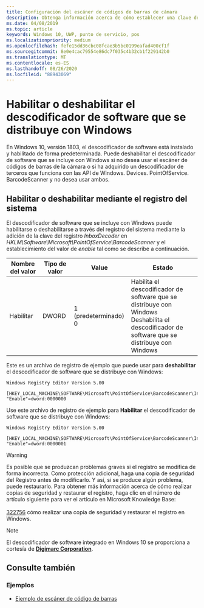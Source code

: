 ```yaml
---
title: Configuración del escáner de códigos de barras de cámara
description: Obtenga información acerca de cómo establecer una clave del registro del sistema en Windows 10 para habilitar o deshabilitar el descodificador de software para el escáner de códigos de barras de la cámara.
ms.date: 04/08/2019
ms.topic: article
keywords: Windows 10, UWP, punto de servicio, pos
ms.localizationpriority: medium
ms.openlocfilehash: fefe15dd36cbc08fcae3b5bc0199eafad400cf1f
ms.sourcegitcommit: 8e0e4cac79554e86dc7f035c4b32cb1f229142b0
ms.translationtype: MT
ms.contentlocale: es-ES
ms.lasthandoff: 08/26/2020
ms.locfileid: "88943069"
---
```

# <a name="enable-or-disable-the-software-decoder-that-ships-with-windows"></a>Habilitar o deshabilitar el descodificador de software que se distribuye con Windows

En Windows 10, versión 1803, el descodificador de software está instalado y habilitado de forma predeterminada.  Puede deshabilitar el descodificador de software que se incluye con Windows si no desea usar el escáner de códigos de barras de la cámara o si ha adquirido un descodificador de terceros que funciona con las API de Windows. Devices. PointOfService. BarcodeScanner y no desea usar ambos.

## <a name="enable-or-disable-using-the-system-registry"></a>Habilitar o deshabilitar mediante el registro del sistema

El descodificador de software que se incluye con Windows puede habilitarse o deshabilitarse a través del registro del sistema mediante la adición de la clave del registro *InboxDecoder* en *HKLM\Software\Microsoft\PointOfService\BarcodeScanner* y el establecimiento del valor de *enable* tal como se describe a continuación.

| Nombre del valor  | Tipo de valor | Value | Estado |
| ----------- | --------- | -------|--------|
| Habilitar      | DWORD     | 1 (predeterminado)<br/>0 |  Habilita el descodificador de software que se distribuye con Windows <br/> Deshabilita el descodificador de software que se distribuye con Windows |

Este es un archivo de registro de ejemplo que puede usar para **deshabilitar** el descodificador de software que se distribuye con Windows:

```text
Windows Registry Editor Version 5.00

[HKEY_LOCAL_MACHINE\SOFTWARE\Microsoft\PointOfService\BarcodeScanner\InboxDecoder]
"Enable"=dword:0000000
```  

Use este archivo de registro de ejemplo para **Habilitar** el descodificador de software que se distribuye con Windows:

```text
Windows Registry Editor Version 5.00

[HKEY_LOCAL_MACHINE\SOFTWARE\Microsoft\PointOfService\BarcodeScanner\InboxDecoder]
"Enable"=dword:0000001
```  

> [!Warning]
> Es posible que se produzcan problemas graves si el registro se modifica de forma incorrecta.  Como protección adicional, haga una copia de seguridad del Registro antes de modificarlo.  Y así, si se produce algún problema, puede restaurarlo.  Para obtener más información acerca de cómo realizar copias de seguridad y restaurar el registro, haga clic en el número de artículo siguiente para ver el artículo en Microsoft Knowledge Base: <br/><br/> [322756](https://support.microsoft.com/help/322756/how-to-back-up-and-restore-the-registry-in-windows) cómo realizar una copia de seguridad y restaurar el registro en Windows.

> [!NOTE]
> El descodificador de software integrado en Windows 10 se proporciona a cortesía de  [**Digimarc Corporation**](https://www.digimarc.com/).

## <a name="see-also"></a>Consulte también

### <a name="samples"></a>Ejemplos

- [Ejemplo de escáner de código de barras](https://github.com/microsoft/Windows-universal-samples/tree/master/Samples/BarcodeScanner)
